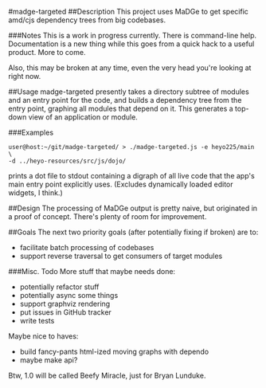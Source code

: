 #madge-targeted
##Description
This project uses MaDGe to get specific amd/cjs dependency trees from big
codebases.

###Notes
This is a work in progress currently. There is command-line help. Documentation
is a new thing while this goes from a quick hack to a useful product. More to
come.

Also, this may be broken at any time, even the very head you're looking at right
now.

##Usage
madge-targeted presently takes a directory subtree of modules and an entry point
for the code, and builds a dependency tree from the entry point, graphing all
modules that depend on it. This generates a top-down view of an application or
module.

###Examples
```
user@host:~/git/madge-targeted/ > ./madge-targeted.js -e heyo225/main \
-d ../heyo-resources/src/js/dojo/
```
prints a dot file to stdout containing a digraph of all live code that the app's
main entry point explicitly uses. (Excludes dynamically loaded editor widgets, I
think.)

##Design
The processing of MaDGe output is pretty naive, but originated in a proof of
concept. There's plenty of room for improvement.

##Goals
The next two priority goals (after potentially fixing if broken) are to:
* facilitate batch processing of codebases
* support reverse traversal to get consumers of target modules

###Misc. Todo
More stuff that maybe needs done:
* potentially refactor stuff
* potentially async some things
* support graphviz rendering
* put issues in GitHub tracker
* write tests

Maybe nice to haves:
* build fancy-pants html-ized moving graphs with dependo
* maybe make api?

Btw, 1.0 will be called Beefy Miracle, just for Bryan Lunduke.
<!-- ##API -->